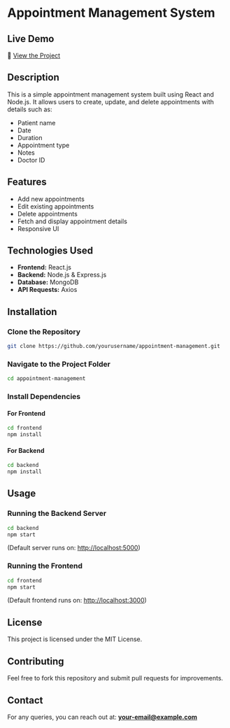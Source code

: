# Appointment Management System
## Live Demo
🔗 [View the Project](https://courageous-pasca-65e860.netlify.app/)
## Description
This is a simple appointment management system built using React and Node.js. It allows users to create, update, and delete appointments with details such as:
- Patient name
- Date
- Duration
- Appointment type
- Notes
- Doctor ID

## Features
- Add new appointments
- Edit existing appointments
- Delete appointments
- Fetch and display appointment details
- Responsive UI

## Technologies Used
- **Frontend:** React.js
- **Backend:** Node.js & Express.js
- **Database:** MongoDB
- **API Requests:** Axios

## Installation

### Clone the Repository
```bash
git clone https://github.com/yourusername/appointment-management.git
```

### Navigate to the Project Folder
```bash
cd appointment-management
```

### Install Dependencies
#### For Frontend
```bash
cd frontend
npm install
```

#### For Backend
```bash
cd backend
npm install
```

## Usage

### Running the Backend Server
```bash
cd backend
npm start
```
(Default server runs on: [http://localhost:5000](http://localhost:5000))

### Running the Frontend
```bash
cd frontend
npm start
```
(Default frontend runs on: [http://localhost:3000](http://localhost:3000))

## License
This project is licensed under the MIT License.

## Contributing
Feel free to fork this repository and submit pull requests for improvements.

## Contact
For any queries, you can reach out at: **your-email@example.com**
